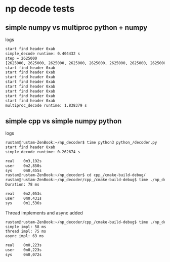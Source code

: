 # np decode tests
## simple numpy vs multiproc python + numpy
logs
```bash
start find header 0xab
simple_decode runtime: 0.404432 s
step = 2625000
[2625000, 2625000, 2625000, 2625000, 2625000, 2625000, 2625000, 2625000]
start find header 0xab
start find header 0xab
start find header 0xab
start find header 0xab
start find header 0xab
start find header 0xab
start find header 0xab
start find header 0xab
multiproc_decode runtime: 1.838379 s
```

## simple cpp vs simple numpy python
logs
```bash
rustam@rustam-ZenBook:~/np_decoder$ time python3 python_/decoder.py 
start find header 0xab
simple_decode runtime: 0.262674 s

real    0m3,192s
user    0m2,850s
sys     0m0,455s
rustam@rustam-ZenBook:~/np_decoder$ cd cpp_/cmake-build-debug/
rustam@rustam-ZenBook:~/np_decoder/cpp_/cmake-build-debug$ time ./np_decoder 
Duration: 78 ms

real    0m2,053s
user    0m0,431s
sys     0m1,536s

```
Thread implements and async added 
```bash
rustam@rustam-ZenBook:~/np_decoder/cpp_/cmake-build-debug$ time ./np_decoder 
simple impl: 58 ms
thread impl: 75 ms
async impl: 63 ms

real    0m0,223s
user    0m0,223s
sys     0m0,072s


```



